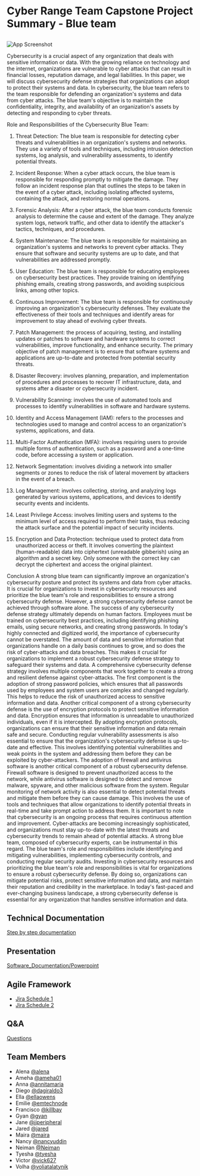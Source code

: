 # Cyber Range Team Capstone Project Summary - Blue team  


## 

![App Screenshot](https://asseco.com/files/public/_processed_/csm_Togo_b7ced0b0d4.png)

 Cybersecurity is a crucial aspect of any organization that deals with sensitive information or data. With the growing reliance on technology and the internet, organizations are vulnerable to cyber attacks that can result in financial losses, reputation damage, and legal liabilities. In this paper, we will discuss cybersecurity defense strategies that organizations can adopt to protect their systems and data.
     In cybersecurity, the blue team refers to the team responsible for defending an organization's systems and data from cyber attacks. The blue team's objective is to maintain the confidentiality, integrity, and availability of an organization's assets by detecting and responding to cyber threats.

Role and Responsibilities of the Cybersecurity Blue Team:

1. Threat Detection: The blue team is responsible for detecting cyber threats and vulnerabilities in an organization's systems and networks. They use a variety of tools and techniques, including intrusion detection systems, log analysis, and vulnerability assessments, to identify potential threats.

2. Incident Response: When a cyber attack occurs, the blue team is responsible for responding promptly to mitigate the damage. They follow an incident response plan that outlines the steps to be taken in the event of a cyber attack, including isolating affected systems, containing the attack, and restoring normal operations.

3. Forensic Analysis: After a cyber attack, the blue team conducts forensic analysis to determine the cause and extent of the damage. They analyze system logs, network traffic, and other data to identify the attacker's tactics, techniques, and procedures.

4. System Maintenance: The blue team is responsible for maintaining an organization's systems and networks to prevent cyber attacks. They ensure that software and security systems are up to date, and that vulnerabilities are addressed promptly.

5. User Education: The blue team is responsible for educating employees on cybersecurity best practices. They provide training on identifying phishing emails, creating strong passwords, and avoiding suspicious links, among other topics.

6. Continuous Improvement: The blue team is responsible for continuously improving an organization's cybersecurity defenses. They evaluate the effectiveness of their tools and techniques and identify areas for improvement to stay ahead of evolving cyber threats.

7. Patch Management: the process of acquiring, testing, and installing updates or patches to software and hardware systems to correct vulnerabilities, improve functionality, and enhance security. The primary objective of patch management is to ensure that software systems and applications are up-to-date and protected from potential security threats.

8. Disaster Recovery: involves planning, preparation, and implementation of procedures and processes to recover IT infrastructure, data, and systems after a disaster or cybersecurity incident.

9. Vulnerability Scanning: involves the use of automated tools and processes to identify vulnerabilities in software and hardware systems.

10. Identity and Access Management (IAM): refers to the processes and technologies used to manage and control access to an organization's systems, applications, and data.

11. Multi-Factor Authentication (MFA): involves requiring users to provide multiple forms of authentication, such as a password and a one-time code, before accessing a system or application.

12. Network Segmentation: involves dividing a network into smaller segments or zones to reduce the risk of lateral movement by attackers in the event of a breach.

13. Log Management: involves collecting, storing, and analyzing logs generated by various systems, applications, and devices to identify security events and incidents. 

14. Least Privilege Access: involves limiting users and systems to the minimum level of access required to perform their tasks, thus reducing the attack surface and the potential impact of security incidents. 

15. Encryption and Data Protection: technique used to protect data from unauthorized access or theft. It involves converting the plaintext (human-readable) data into ciphertext (unreadable gibberish) using an algorithm and a secret key. Only someone with the correct key can decrypt the ciphertext and access the original plaintext.

Conclusion
     A strong blue team can significantly improve an organization's cybersecurity posture and protect its systems and data from cyber attacks. It is crucial for organizations to invest in cybersecurity resources and prioritize the blue team's role and responsibilities to ensure a strong cybersecurity defense. However, a strong cybersecurity defense cannot be achieved through software alone. The success of any cybersecurity defense strategy ultimately depends on human factors. Employees must be trained on cybersecurity best practices, including identifying phishing emails, using secure networks, and creating strong passwords. In today's highly connected and digitized world, the importance of cybersecurity cannot be overstated. The amount of data and sensitive information that organizations handle on a daily basis continues to grow, and so does the risk of cyber-attacks and data breaches. This makes it crucial for organizations to implement a robust cybersecurity defense strategy to safeguard their systems and data.
     A comprehensive cybersecurity defense strategy involves multiple components that work together to create a strong and resilient defense against cyber-attacks. The first component is the adoption of strong password policies, which ensures that all passwords used by employees and system users are complex and changed regularly. This helps to reduce the risk of unauthorized access to sensitive information and data.
     Another critical component of a strong cybersecurity defense is the use of encryption protocols to protect sensitive information and data. Encryption ensures that information is unreadable to unauthorized individuals, even if it is intercepted. By adopting encryption protocols, organizations can ensure that their sensitive information and data remain safe and secure.
     Conducting regular vulnerability assessments is also essential to ensure that the organization's cybersecurity defense is up-to-date and effective. This involves identifying potential vulnerabilities and weak points in the system and addressing them before they can be exploited by cyber-attackers.
     The adoption of firewall and antivirus software is another critical component of a robust cybersecurity defense. Firewall software is designed to prevent unauthorized access to the network, while antivirus software is designed to detect and remove malware, spyware, and other malicious software from the system.
     Regular monitoring of network activity is also essential to detect potential threats and mitigate them before they can cause damage. This involves the use of tools and techniques that allow organizations to identify potential threats in real-time and take prompt action to address them.
     It is important to note that cybersecurity is an ongoing process that requires continuous attention and improvement. Cyber-attacks are becoming increasingly sophisticated, and organizations must stay up-to-date with the latest threats and cybersecurity trends to remain ahead of potential attacks. A strong blue team, composed of cybersecurity experts, can be instrumental in this regard. The blue team's role and responsibilities include identifying and mitigating vulnerabilities, implementing cybersecurity controls, and conducting regular security audits.
     Investing in cybersecurity resources and prioritizing the blue team's role and responsibilities is vital for organizations to ensure a robust cybersecurity defense. By doing so, organizations can mitigate potential risks, protect sensitive information and data, and maintain their reputation and credibility in the marketplace. In today's fast-paced and ever-changing business landscape, a strong cybersecurity defense is essential for any organization that handles sensitive information and data.


## Technical Documentation

[Step by step documentation](https://docs.google.com/document/d/1ufg-lL1YT5Pf72-AifzWMdgNiWTsxnkgHUhVdONpY-c/edit?usp=sharing)

## Presentation

[Software_Documentation/Powerpoint](https://docs.google.com/presentation/d/18yNWwQrvfefQZUqEECINo0JeCdLnlWzv/edit#slide=id.p1)

## Agile Framework
- [Jira Schedule 1](https://cybersecurityrangeenv.atlassian.net/jira/software/projects/CTRE/boards/1)
- [Jira Schedule 2](https://cybersecurityrangeenv.atlassian.net/jira/software/projects/CTRE/boards/1/backlog)

## Q&A

[Questions](https://docs.google.com/document/d/1-gS53hdiN8ZxduRnXjNI_Sga3Cw74AG0mnnstBYECh4/edit) 





## Team Members
- Alena [@alena](https://www.github.com/)
- Ameha [@ameha01](https://github.com/orgs/cybertrainingrange/people/ameha01)
- Anna [@annitamaria](https://github.com/orgs/cybertrainingrange/people/ANNITAMARIA)
- Diego [@dagiraldo3](https://github.com/orgs/cybertrainingrange/people/dagiraldo3)
- Ella [@ellaowens](https://github.com/ellaowens)
- Emilie [@emtechnode](https://github.com/emtechnode)
- Francisco [@killbay](https://github.com/orgs/cybertrainingrange/people/killbay)
- Gyan [@gyan](https://www.github.com/octokatherine)
- Jane [@jjperipheral](https://github.com/jjperipheral)
- Jared [@jared](https://www.github.com/)
- Maira [@maira](https://www.github.com/)
- Nancy [@nancyuddin](https://github.com/nancyuddin)
- Neiman [@Neiman](https://github.com/orgs/cybertrainingrange/people/bull-in-the-heather)
- Tyesha [@tyesha](https://www.github.com/)
- Victor [@vick627](https://github.com/orgs/cybertrainingrange/people/vick627)
- Volha [@voliatalatynik](https://github.com/orgs/cybertrainingrange/people/voliatalatynik)


